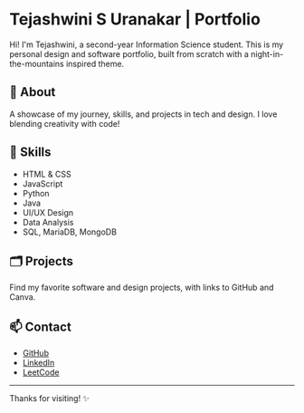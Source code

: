 # Tejashwini S Uranakar | Portfolio

Hi! I'm Tejashwini, a second-year Information Science student. This is my personal design and software portfolio, built from scratch with a night-in-the-mountains inspired theme.

## 🌸 About
A showcase of my journey, skills, and projects in tech and design. I love blending creativity with code!

## 🚀 Skills
- HTML & CSS
- JavaScript
- Python
- Java
- UI/UX Design
- Data Analysis
- SQL, MariaDB, MongoDB

## 🗂️ Projects
Find my favorite software and design projects, with links to GitHub and Canva.

## 📫 Contact
- [GitHub](https://github.com/Tejashwini2406)
- [LinkedIn](https://www.linkedin.com/in/tejashwini-s-uranakar-9b84482a0/)
- [LeetCode](https://leetcode.com/u/Wini_2401/)

---

Thanks for visiting! ✨
